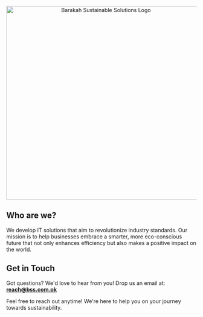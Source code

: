 <p align="center">
    <img src="https://cdn.bss.com.pk/branding/logo/rasters/combination-mark/default.png" width="512px" alt="Barakah Sustainable Solutions Logo" />
</p>

## Who are we?

We develop IT solutions that aim to revolutionize industry standards. Our mission is to help businesses embrace a smarter, more eco-conscious future that not only enhances efficiency but also makes a positive impact on the world.

## Get in Touch

Got questions? We'd love to hear from you! Drop us an email at:
**[reach@bss.com.pk](mailto:reach@bss.com.pk)**

Feel free to reach out anytime! We're here to help you on your journey towards sustainability.
